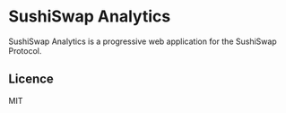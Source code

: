 # SushiSwap Analytics

SushiSwap Analytics is a progressive web application for the SushiSwap Protocol.

## Licence

MIT

